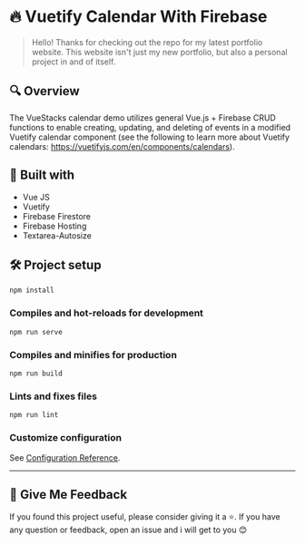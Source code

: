 # :fire: Vuetify Calendar With Firebase
> Hello! Thanks for checking out the repo for my latest portfolio website. This website isn't just my new portfolio, but also a personal project in and of itself.

## :mag: Overview
The VueStacks calendar demo utilizes general Vue.js + Firebase CRUD functions to enable creating, updating, and deleting of events in a modified Vuetify calendar component (see the following to learn more about Vuetify calendars: https://vuetifyjs.com/en/components/calendars).

## :rocket: Built with
* Vue JS
* Vuetify
* Firebase Firestore
* Firebase Hosting
* Textarea-Autosize

## :hammer_and_wrench: Project setup
```
npm install
```

### Compiles and hot-reloads for development
```
npm run serve
```

### Compiles and minifies for production
```
npm run build
```

### Lints and fixes files
```
npm run lint
```

### Customize configuration
See [Configuration Reference](https://cli.vuejs.org/config/).

---

## :gift: Give Me Feedback
If you found this project useful, please consider giving it a :star:. If you have any question or feedback, open an issue and i will get to you :blush:

